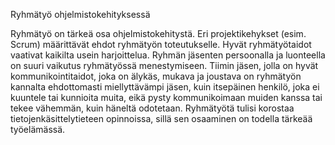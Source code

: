 Ryhmätyö ohjelmistokehityksessä

Ryhmätyö on tärkeä osa ohjelmistokehitystä. Eri projektikehykset (esim. Scrum) määrittävät ehdot ryhmätyön toteutukselle. Hyvät ryhmätyötaidot vaativat kaikilta usein harjoittelua. Ryhmän jäsenten persoonalla ja luonteella on suuri vaikutus ryhmätyössä menestymiseen.
Tiimin jäsen, jolla on hyvät kommunikointitaidot, joka on älykäs, mukava ja joustava on ryhmätyön kannalta ehdottomasti miellyttävämpi jäsen, kuin itsepäinen henkilö, joka ei kuuntele tai kunnioita muita, eikä pysty kommunikoimaan muiden kanssa tai tekee vähemmän, kuin häneltä odotetaan. Ryhmätyötä tulisi korostaa tietojenkäsittelytieteen opinnoissa, sillä sen osaaminen on todella tärkeää työelämässä.

